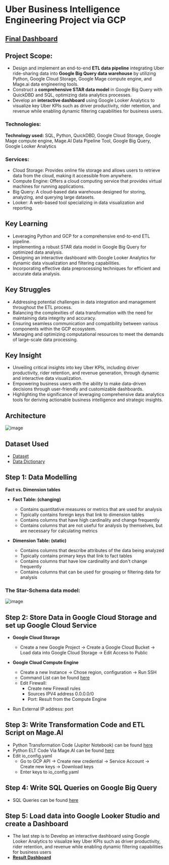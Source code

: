 # Uber Business Intelligence Engineering Project via GCP

## [Final Dashboard](https://lookerstudio.google.com/reporting/31de764d-ec5a-43f4-a6e1-229e24c0ce40)

## Project Scope: 

* Design and implement an end-to-end **ETL data pipeline** integrating Uber ride-sharing data into **Google Big Query data warehouse** by utilizing Python, Google Cloud Storage, Google Mage compute engine, and Mage.ai data engineering tools.
* Construct a **comprehensive STAR data model** in Google Big Query with QuickDBD and SQL, optimizing data analytics processes.
* Develop an **interactive dashboard** using Google Looker Analytics to visualize key Uber KPIs such as driver productivity, rider retention, and revenue while enabling dynamic filtering capabilities for business users.

### Technologies: 
**Technology used:** SQL, Python, QuickDBD, Google Cloud Storage, Google Mage compute engine, Mage.AI Data Pipeline Tool, Google Big Query, Google Looker Analytics

### Services:
* Cloud Storage: Provides online file storage and allows users to retrieve data from the cloud, making it accessible from anywhere.
* Compute Engine: Offers a cloud computing service that provides virtual machines for running applications.
* Big Query: A cloud-based data warehouse designed for storing, analyzing, and querying large datasets.
* Looker: A web-based tool specializing in data visualization and reporting.

## Key Learning

- Leveraging Python and GCP for a comprehensive end-to-end ETL pipeline.
- Implementing a robust STAR data model in Google Big Query for optimized data analysis.
- Designing an interactive dashboard with Google Looker Analytics for dynamic data visualization and filtering capabilities.
- Incorporating effective data preprocessing techniques for efficient and accurate data analysis.

## Key Struggles

- Addressing potential challenges in data integration and management throughout the ETL process.
- Balancing the complexities of data transformation with the need for maintaining data integrity and accuracy.
- Ensuring seamless communication and compatibility between various components within the GCP ecosystem.
- Managing and optimizing computational resources to meet the demands of large-scale data processing.

## Key Insight

- Unveiling critical insights into key Uber KPIs, including driver productivity, rider retention, and revenue generation, through dynamic and interactive data visualization.
- Empowering business users with the ability to make data-driven decisions through user-friendly and customizable dashboards.
- Highlighting the significance of leveraging comprehensive data analytics tools for deriving actionable business intelligence and strategic insights.

## Architecture
![image](https://github.com/MarkPhamm/Business-Intelligence-Engineer/assets/99457952/69d44bc7-4fbf-440f-be6a-486232355029)

## Dataset Used
* [Dataset](https://www.nyc.gov/site/tlc/about/tlc-trip-record-data.page)
* [Data Dictionary](https://www.nyc.gov/assets/tlc/downloads/pdf/data_dictionary_trip_records_yellow.pdf)

## Step 1: Data Modelling 
**Fact vs. Dimension tables**
* **Fact Table: (changing)**
  * Contains quantitative measures or metrics that are used for analysis
  * Typically contains foreign keys that link to dimension tables
  * Contains columns that have high cardinality and change frequently
  * Contains columns that are not useful for analysis by themselves, but are necessary for calculating metrics

* **Dimension Table: (static)**
  * Contains columns that describe attributes of the data being analyzed
  * Typically contains primary keys that link to fact tables
  * Contains columns that have low cardinality and don't change frequently
  * Contains columns that can be used for grouping or filtering data for analysis

### The Star-Schema data model:
![image](https://github.com/MarkPhamm/Business-Intelligence-Engineer/assets/99457952/f5b3f214-b55a-4108-aef1-bb23a16b895a)

## Step 2: Store Data in Google Cloud Storage and set up Google Cloud Service
* **Google Cloud Storage**
  * Create a new Google Project → Create a Google Cloud Bucket → Load data into Google Cloud Storage → Edit Access to Public
   
* **Google Cloud Compute Engine**
  * Create a new Instance → Chose region, configuration → Run SSH
  * Command List can be found [here](https://github.com/MarkPhamm/Uber-BI-Engineer-Project/blob/main/GCP%20Command.txt)
  * Edit Firewall:
    * Create new Firewall rules
    * Sources IPV4 address 0.0.0.0/0
    * Port: Result from the Compute Engine
* Run External IP address: port
## Step 3: Write Transformation Code and ETL Script on Mage.AI
* Python Transformation Code (Jupiter Notebook) can be found [here](https://github.com/MarkPhamm/Uber-BI-Engineer-Project/blob/main/Python%20Transform.ipynb)
* Python ELT Code Via Mage.AI can be found [here](https://github.com/MarkPhamm/Uber-BI-Engineer-Project/blob/main/Python%20ETL.ipynb)
* Edit io_config.yaml
  * Go to GCP API → Create new credential → Service Account → Create new keys → Download keys
  * Enter keys to io_config.yaml
 
## Step 4: Write SQL Queries on Google Big Query
* SQL Queries can be found [here](https://github.com/MarkPhamm/Uber-BI-Engineer-Project/blob/main/SQL%20Analytics%20Table)

## Step 5: Load data into Google Looker Studio and create a Dashboard 
* The last step is to Develop an interactive dashboard using Google Looker Analytics to visualize key Uber KPIs such as driver productivity, rider retention, and revenue while enabling dynamic filtering capabilities for business users
* [**Result Dashboard**](https://lookerstudio.google.com/reporting/31de764d-ec5a-43f4-a6e1-229e24c0ce40)


